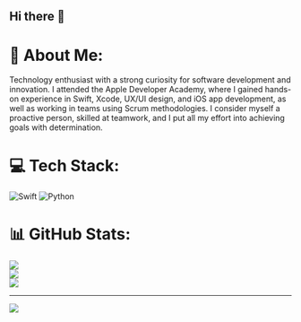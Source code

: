 ## Hi there 👋
# 💫 About Me:
Technology enthusiast with a strong curiosity for software development and innovation. I attended the Apple Developer Academy, where I gained hands-on experience in Swift, Xcode, UX/UI design, and iOS app development, as well as working in teams using Scrum methodologies. I consider myself a proactive person, skilled at teamwork, and I put all my effort into achieving goals with determination.


# 💻 Tech Stack:
![Swift](https://img.shields.io/badge/swift-F54A2A?style=for-the-badge&logo=swift&logoColor=white) ![Python](https://img.shields.io/badge/python-3670A0?style=for-the-badge&logo=python&logoColor=ffdd54)
# 📊 GitHub Stats:
![](https://github-readme-stats.vercel.app/api?username=Busuuk&theme=dark&hide_border=false&include_all_commits=true&count_private=true)<br/>
![](https://nirzak-streak-stats.vercel.app/?user=Busuuk&theme=dark&hide_border=false)<br/>
![](https://github-readme-stats.vercel.app/api/top-langs/?username=Busuuk&theme=dark&hide_border=false&include_all_commits=true&count_private=true&layout=compact)

---
[![](https://visitcount.itsvg.in/api?id=Busuuk&icon=0&color=0)](https://visitcount.itsvg.in)


